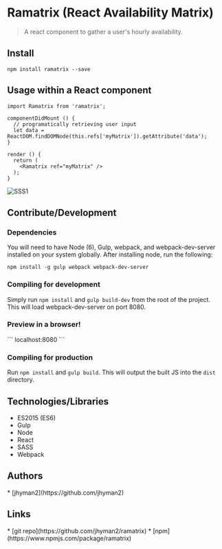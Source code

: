# Ramatrix (React Availability Matrix)

> A react component to gather a user's hourly availability.

## Install
```
npm install ramatrix --save
```

## Usage within a React component
```
import Ramatrix from 'ramatrix';

componentDidMount () {
  // programatically retrieving user input
  let data = ReactDOM.findDOMNode(this.refs['myMatrix']).getAttribute('data');
}

render () {
  return (
    <Ramatrix ref="myMatrix" />
  );
}
```
![SSS1](https://github.com/jhyman2/ramatrix/blob/master/screenshot.png?raw=true)

## Contribute/Development
<h3>Dependencies</h3>
You will need to have Node (6), Gulp, webpack, and webpack-dev-server installed on your system globally. After installing node, run
the following:

```
npm install -g gulp webpack webpack-dev-server
```

<h3>Compiling for development</h3>

Simply run `npm install` and `gulp build-dev` from the root of the project.  This will load webpack-dev-server on port 8080.

<h3>Preview in a browser!</h3>
```
localhost:8080
```

<h3>Compiling for production</h3>

Run `npm install` and `gulp build`. This will output the built JS into the `dist` directory.

<h2>Technologies/Libraries</h2>

* ES2015 (ES6)
* Gulp
* Node
* React
* SASS
* Webpack

<h2>Authors</h2>
* [jhyman2](https://github.com/jhyman2)

<h2>Links</h2>
* [git repo](https://github.com/jhyman2/ramatrix)
* [npm](https://www.npmjs.com/package/ramatrix)